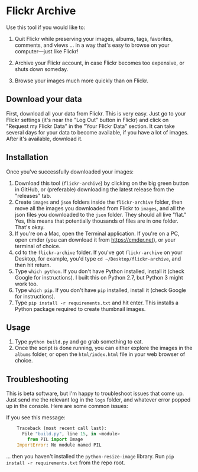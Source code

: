 # Flickr Archive

Use this tool if you would like to:

1. Quit Flickr while preserving your images, albums, tags, favorites, comments, and views ... in a way that's easy to browse on your computer—just like Flickr!

2. Archive your Flickr account, in case Flickr becomes too expensive, or shuts down someday.

3. Browse your images much more quickly than on Flickr.

## Download your data

First, download all your data from Flickr. This is very easy. Just go to your Flickr settings (it's near the "Log Out" button in Flickr) and click on "Request my Flickr Data" in the "Your Flickr Data" section. It can take several days for your data to become available, if you have a lot of images. After it's available, download it.

## Installation

Once you've successfully downloaded your images:

1. Download this tool (`flickr-archive`) by clicking on the big green button in GitHub, or (preferable) downloading the latest release from the "releases" tab.
2. Create `images` and `json` folders inside the `flickr-archive` folder, then move all the images you downloaded from Flickr to `images`, and all the json files you downloaded to the `json` folder. They should all live "flat." Yes, this means that potentially thousands of files are in one folder. That's okay.
3. If you're on a Mac, open the Terminal application. If you're on a PC, open cmder (you can download it from https://cmder.net), or your terminal of choice.
4. cd to the `flickr-archive` folder. If you've got `flickr-archive` on your Desktop, for example, you'd type `cd ~/Desktop/flickr-archive`, and then hit return.
5. Type `which python`. If you don't have Python installed, install it (check Google for instructions). I built this on Python 2.7, but Python 3 might work too.
6. Type `which pip`. If you don't have `pip` installed, install it (check Google for instructions).
7. Type `pip install -r requirements.txt` and hit enter. This installs a Python package required to create thumbnail images.

## Usage

1. Type `python build.py` and go grab something to eat.
2. Once the script is done running, you can either explore the images in the `albums` folder, or open the `html/index.html` file in your web browser of choice.

## Troubleshooting

This is beta software, but I'm happy to troubleshoot issues that come up. Just send me the relevant log in the `logs` folder, and whatever error popped up in the console. Here are some common issues:

If you see this message:

```python
    Traceback (most recent call last):
      File "build.py", line 15, in <module>
        from PIL import Image
    ImportError: No module named PIL
```

... then you haven't installed the `python-resize-image` library. Run `pip install -r requirements.txt` from the repo root.